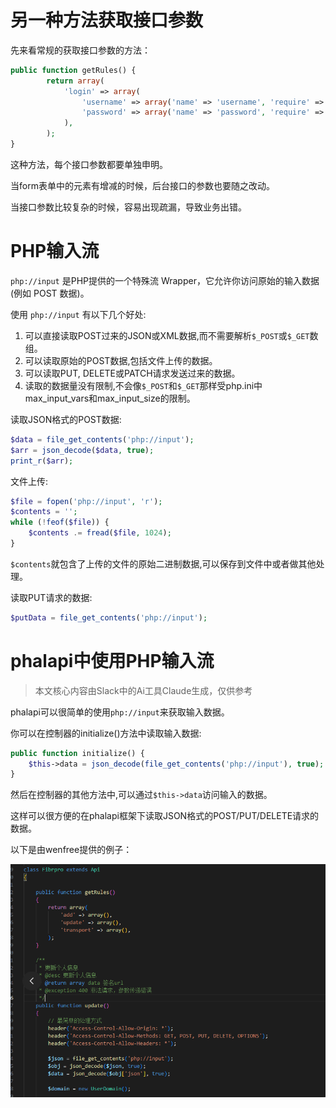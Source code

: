 # 另一种方法获取接口参数

先来看常规的获取接口参数的方法：
```php
public function getRules() {
        return array(
            'login' => array(
                'username' => array('name' => 'username', 'require' => true),
                'password' => array('name' => 'password', 'require' => true, 'min' => 6),
            ),
        );
}
```

这种方法，每个接口参数都要单独申明。

当form表单中的元素有增减的时候，后台接口的参数也要随之改动。

当接口参数比较复杂的时候，容易出现疏漏，导致业务出错。


# PHP输入流

`php://input` 是PHP提供的一个特殊流 Wrapper，它允许你访问原始的输入数据(例如 POST 数据)。

使用 `php://input` 有以下几个好处:

1. 可以直接读取POST过来的JSON或XML数据,而不需要解析`$_POST`或`$_GET`数组。
2. 可以读取原始的POST数据,包括文件上传的数据。
3. 可以读取PUT, DELETE或PATCH请求发送过来的数据。
4. 读取的数据量没有限制,不会像`$_POST`和`$_GET`那样受php.ini中max_input_vars和max_input_size的限制。

读取JSON格式的POST数据:
```php
$data = file_get_contents('php://input');
$arr = json_decode($data, true);
print_r($arr);
```

文件上传:
```php
$file = fopen('php://input', 'r');
$contents = '';
while (!feof($file)) {
    $contents .= fread($file, 1024);
}  
```

`$contents`就包含了上传的文件的原始二进制数据,可以保存到文件中或者做其他处理。

读取PUT请求的数据:
```php
$putData = file_get_contents('php://input');
```

# phalapi中使用PHP输入流

> 本文核心内容由Slack中的Ai工具Claude生成，仅供参考

phalapi可以很简单的使用`php://input`来获取输入数据。

你可以在控制器的initialize()方法中读取输入数据:

```php
public function initialize() {
    $this->data = json_decode(file_get_contents('php://input'), true);
}
```

然后在控制器的其他方法中,可以通过`$this->data`访问输入的数据。

这样可以很方便的在phalapi框架下读取JSON格式的POST/PUT/DELETE请求的数据。 

以下是由wenfree提供的例子：

![](../../images/WX20230523-224443.png)

